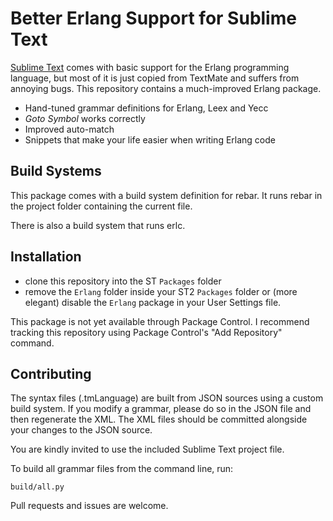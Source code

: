 # Better Erlang Support for Sublime Text

[Sublime Text] comes with basic support for the Erlang programming language,
but most of it is just copied from TextMate and suffers from annoying bugs.
This repository contains a much-improved Erlang package.

- Hand-tuned grammar definitions for Erlang, Leex and Yecc
- *Goto Symbol* works correctly
- Improved auto-match
- Snippets that make your life easier when writing Erlang code

## Build Systems

This package comes with a build system definition for rebar.
It runs rebar in the project folder containing the current file.

There is also a build system that runs erlc.

## Installation

* clone this repository into the ST `Packages` folder
* remove the `Erlang` folder inside your ST2 `Packages` folder or (more elegant)
  disable the `Erlang` package in your User Settings file.

This package is not yet available through Package Control.
I recommend tracking this repository using Package Control's "Add Repository" command.

## Contributing

The syntax files (.tmLanguage) are built from JSON sources using
a custom build system. If you modify a grammar, please do so in the JSON file
and then regenerate the XML. The XML files should be committed alongside your changes
to the JSON source.

You are kindly invited to use the included Sublime Text project file.

To build all grammar files from the command line, run:

	build/all.py

Pull requests and issues are welcome.

[Sublime Text]: http://sublimetext.com
[SublimErl]: https://github.com/ostinelli/SublimErl
